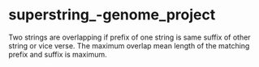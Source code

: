 # superstring_-genome_project
Two strings are overlapping if prefix of one string is same suffix of other string or vice verse.
          The maximum overlap mean length of the matching prefix and suffix is maximum.
      
